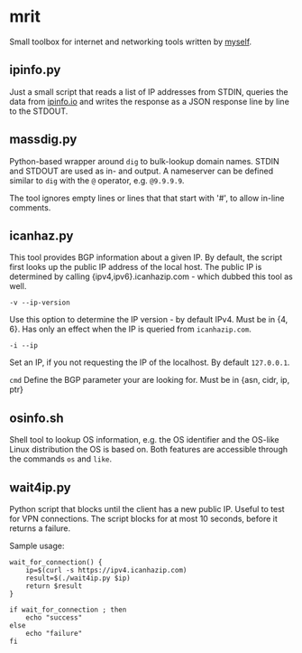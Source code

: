 # mrit

Small toolbox for internet and networking tools written by
[myself](https://www.maxresing.de).

## ipinfo.py

Just a small script that reads a list of IP addresses from STDIN,
queries the data from [ipinfo.io](https://ipinfo.io) and writes the
response as a JSON response line by line to the STDOUT.

## massdig.py

Python-based wrapper around `dig` to bulk-lookup domain names. STDIN and
STDOUT are used as in- and output. A nameserver can be defined similar
to `dig` with the `@` operator, e.g. `@9.9.9.9`.

The tool ignores empty lines or lines that that start with '#', to allow
in-line comments.

## icanhaz.py

This tool provides BGP information about a given IP. By default, the
script first looks up the public IP address of the local host. The
public IP is determined by calling {ipv4,ipv6}.icanhazip.com - which
dubbed this tool as well.

`-v --ip-version`

  Use this option to determine the IP version - by default IPv4. Must be
  in {4, 6}. Has only an effect when the IP is queried from
  `icanhazip.com`.

`-i --ip`

  Set an IP, if you not requesting the IP of the localhost. By default
  `127.0.0.1`.

`cmd`
  Define the BGP parameter your are looking for. Must be in {asn, cidr,
  ip, ptr}



## osinfo.sh

Shell tool to lookup OS information, e.g. the OS identifier and the
OS-like Linux distribution the OS is based on. Both features are
accessible through the commands `os` and `like`.


## wait4ip.py

Python script that blocks until the client has a new public IP. Useful
to test for VPN connections. The script blocks for at most 10 seconds,
before it returns a failure.

Sample usage:

```
wait_for_connection() {
    ip=$(curl -s https://ipv4.icanhazip.com)
    result=$(./wait4ip.py $ip)
    return $result
}

if wait_for_connection ; then
    echo "success"
else
    echo "failure"
fi
```

